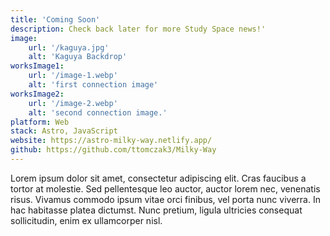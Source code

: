 ```yaml
---
title: 'Coming Soon'
description: Check back later for more Study Space news!'
image:
    url: '/kaguya.jpg'
    alt: 'Kaguya Backdrop'
worksImage1:
    url: '/image-1.webp'
    alt: 'first connection image'
worksImage2:
    url: '/image-2.webp'
    alt: 'second connection image.'
platform: Web
stack: Astro, JavaScript
website: https://astro-milky-way.netlify.app/
github: https://github.com/ttomczak3/Milky-Way
---
```


Lorem ipsum dolor sit amet, consectetur adipiscing elit. Cras faucibus a tortor at molestie. Sed pellentesque leo auctor, auctor lorem nec, venenatis risus. Vivamus commodo ipsum vitae orci finibus, vel porta nunc viverra. In hac habitasse platea dictumst. Nunc pretium, ligula ultricies consequat sollicitudin, enim ex ullamcorper nisl.

